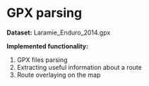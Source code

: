 # GPX parsing

**Dataset:**
Laramie_Enduro_2014.gpx

**Implemented functionality:**

1. GPX files parsing
2. Extracting useful information about a route
3. Route overlaying on the map
